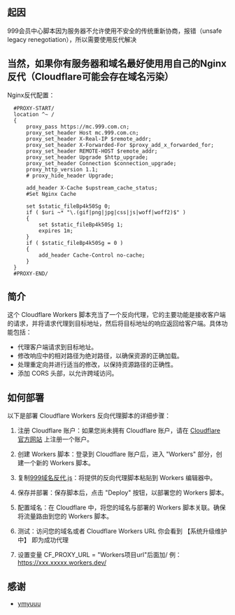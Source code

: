 ## 起因

  999会员中心脚本因为服务器不允许使用不安全的传统重新协商，报错（unsafe legacy renegotiation），所以需要使用反代解决
  
## 当然，如果你有服务器和域名最好使用用自己的Nginx反代（Cloudflare可能会存在域名污染）
  
  Nginx反代配置：
  
  ```
    #PROXY-START/
    location ^~ /
    {
        proxy_pass https://mc.999.com.cn;
        proxy_set_header Host mc.999.com.cn;
        proxy_set_header X-Real-IP $remote_addr;
        proxy_set_header X-Forwarded-For $proxy_add_x_forwarded_for;
        proxy_set_header REMOTE-HOST $remote_addr;
        proxy_set_header Upgrade $http_upgrade;
        proxy_set_header Connection $connection_upgrade;
        proxy_http_version 1.1;
        # proxy_hide_header Upgrade;
    
        add_header X-Cache $upstream_cache_status;
        #Set Nginx Cache
    
        set $static_fileBp4k50Sg 0;
        if ( $uri ~* "\.(gif|png|jpg|css|js|woff|woff2)$" )
        {
            set $static_fileBp4k50Sg 1;
            expires 1m;
        }
        if ( $static_fileBp4k50Sg = 0 )
        {
            add_header Cache-Control no-cache;
        }
    }
    #PROXY-END/
  ```

## 简介

这个 Cloudflare Workers 脚本充当了一个反向代理，它的主要功能是接收客户端的请求，并将请求代理到目标地址，然后将目标地址的响应返回给客户端。具体功能包括：

- 代理客户端请求到目标地址。
- 修改响应中的相对路径为绝对路径，以确保资源的正确加载。
- 处理重定向并进行适当的修改，以保持资源路径的正确性。
- 添加 CORS 头部，以允许跨域访问。

## 如何部署

以下是部署 Cloudflare Workers 反向代理脚本的详细步骤：

1. 注册 Cloudflare 账户：如果您尚未拥有 Cloudflare 账户，请在 [Cloudflare 官方网站](https://www.cloudflare.com/) 上注册一个账户。

2. 创建 Workers 脚本：登录到 Cloudflare 账户后，进入 "Workers" 部分，创建一个新的 Workers 脚本。

3. 复制[999域名反代.js](https://github.com/annonen/CHERWIN_SCRIPTS/raw/main/Cloudflare%20Workers%20Proxy/999%E5%9F%9F%E5%90%8D%E5%8F%8D%E4%BB%A3.js)：将提供的反向代理脚本粘贴到 Workers 编辑器中。

4. 保存并部署：保存脚本后，点击 "Deploy" 按钮，以部署您的 Workers 脚本。

5. 配置域名：在 Cloudflare 中，将您的域名与部署的 Workers 脚本关联。确保将流量路由到您的 Workers 脚本。

6. 测试：访问您的域名或者 Cloudflare Workers URL 你会看到 【系统升级维护中】 即为成功代理
   
7. 设置变量 CF_PROXY_URL = "Workers项目url"后面加/ 例：https://xxx.xxxxx.workers.dev/

## 感谢

- [ymyuuu](https://github.com/ymyuuu/Cloudflare-Workers-Proxy)
